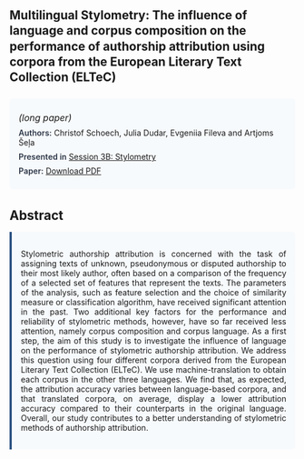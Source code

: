 
<style>    
    h2 {
        margin-top: 0;
        margin-bottom: 1.5rem;
        line-height: 1.3;
    }
    
    h3 {
        margin-top: 2rem;
        margin-bottom: 1rem;
        font-size: 1.4rem;
        font-weight:bold;
    }
    
    .metadata {
        background-color: #f7fafc;
        padding: 1rem;
        border-radius: 6px;
        margin-bottom: 2rem;
    }
    
    .metadata p {
        margin: 0.5rem 0;
    }
    
    .abstract {
        text-align: justify;
        padding: 1rem;
        background-color: #f7fafc;
        border-left: 4px solid #2c5282;
        border-radius: 0 6px 6px 0;
    }
    
    strong {
        color: #2d3748;
        font-weight: 600;
    }
</style>
<main role="main">
<h2>Multilingual Stylometry: The influence of language and corpus composition on the performance of authorship attribution using corpora from the European Literary Text Collection (ELTeC)</h2>

<section class="metadata">
<p style='font-size:1rem'><i>(long paper)</i></p>
<p><strong>Authors:</strong> Christof Schoech, Julia Dudar, Evgeniia Fileva and Artjoms Šeļa</p>
<p><strong>Presented in</strong> <a href="/programme/#session3B">Session 3B: Stylometry</a></p>
<p><strong>Paper:</strong> <a href="https://ceur-ws.org/Vol-3558/paper9.pdf">Download PDF</a></p>
</section>

<section>
<h3>Abstract</h3>
<div class="abstract">
<p>Stylometric authorship attribution is concerned with the task of assigning texts of unknown, pseudonymous or disputed authorship to their most likely author, often based on a comparison of the frequency of a selected set of features that represent the texts. The parameters of the analysis, such as feature selection and the choice of similarity measure or classification algorithm, have received significant attention in the past. Two additional key factors for the performance and reliability of stylometric methods, however, have so far received less attention, namely corpus composition and corpus language. As a first step, the aim of this study is to investigate the influence of language on the performance of stylometric authorship attribution. We address this question using four different corpora derived from the  European Literary Text Collection (ELTeC). We use machine-translation to obtain each corpus in the other three languages. We find that, as expected, the attribution accuracy varies between language-based corpora, and that translated corpora, on average, display a lower attribution accuracy compared to their counterparts in the original language. Overall, our study contributes to a better understanding of stylometric methods of authorship attribution.</p>
</div>
</section>
</main>